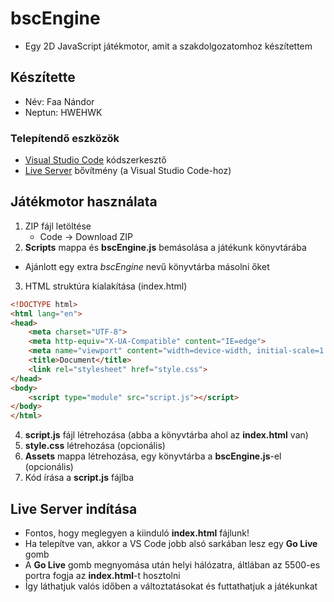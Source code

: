 # bscEngine
- Egy 2D JavaScript játékmotor, amit a szakdolgozatomhoz készítettem

## Készítette
- Név: Faa Nándor
- Neptun: HWEHWK

### Telepítendő eszközök

*  [Visual Studio Code](https://code.visualstudio.com/#alt-downloads) kódszerkesztő
  * [Live Server](https://marketplace.visualstudio.com/items?itemName=ritwickdey.LiveServer) bővítmény (a Visual Studio Code-hoz)
  
## Játékmotor használata
1. ZIP fájl letöltése
    - Code -> Download ZIP
2. __Scripts__ mappa és __bscEngine.js__ bemásolása a játékunk könyvtárába
 - Ajánlott egy extra _bscEngine_ nevű könyvtárba másolni őket 
3. HTML struktúra kialakítása (index.html)
``` HTML
<!DOCTYPE html>
<html lang="en">
<head>
    <meta charset="UTF-8">
    <meta http-equiv="X-UA-Compatible" content="IE=edge">
    <meta name="viewport" content="width=device-width, initial-scale=1.0">
    <title>Document</title>
    <link rel="stylesheet" href="style.css">
</head>
<body>
    <script type="module" src="script.js"></script>
</body>
</html>
```
4. __script.js__ fájl létrehozása (abba a könyvtárba ahol az __index.html__ van)
5. __style.css__ létrehozása (opcionális)
6. __Assets__ mappa létrehozása, egy könyvtárba a __bscEngine.js__-el (opcionális)
7. Kód írása a __script.js__ fájlba

## Live Server indítása
- Fontos, hogy meglegyen a kiinduló __index.html__ fájlunk!
- Ha telepítve van, akkor a VS Code jobb alsó sarkában lesz egy __Go Live__ gomb
- A __Go Live__ gomb megnyomása után helyi hálózatra, áltlában az 5500-es portra fogja az __index.html__-t hosztolni
- Így láthatjuk valós időben a változtatásokat és futtathatjuk a játékunkat
